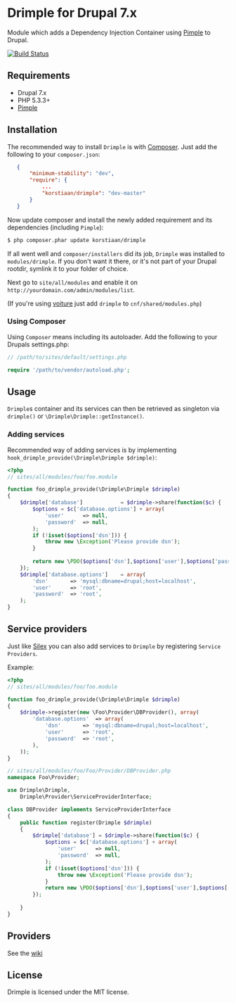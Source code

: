 # Drimple for Drupal 7.x

Module which adds a Dependency Injection Container using [Pimple](https://github.com/fabpot/Pimple) to Drupal. 

[![Build Status](https://secure.travis-ci.org/korstiaan/drimple.png?branch=master)](http://travis-ci.org/korstiaan/drimple)
 
## Requirements

* Drupal 7.x
* PHP 5.3.3+
* [Pimple](https://github.com/fabpot/Pimple)

## Installation

The recommended way to install `Drimple` is with [Composer](http://getcomposer.org). 
Just add the following to your `composer.json`:

```json
   {
   	   "minimum-stability": "dev",
	   "require": {
	   	   ...
		   "korstiaan/drimple": "dev-master"
	   }
   }
```

Now update composer and install the newly added requirement and its dependencies (including `Pimple`):

``` bash
$ php composer.phar update korstiaan/drimple
```

If all went well and `composer/installers` did its job, `Drimple` was installed to `modules/drimple`. 
If you don't want it there, or it's not part of your Drupal rootdir, symlink it to your folder of choice.   

Next go to `site/all/modules` and enable it on `http://yourdomain.com/admin/modules/list`.

(If you're using [voiture](http://voiture.hoppinger.com) just add `drimple` to `cnf/shared/modules.php`)

### Using Composer

Using `Composer` means including its autoloader. Add the following to your Drupals settings.php:

```php
// /path/to/sites/default/settings.php

require '/path/to/vendor/autoload.php';
```

## Usage

`Drimple`s container and its services can then be retrieved as singleton via `drimple()` or `\Drimple\Drimple::getInstance()`.

### Adding services
 
Recommended way of adding services is by implementing `hook_drimple_provide(\Drimple\Drimple $drimple)`:

```php
<?php
// sites/all/modules/foo/foo.module

function foo_drimple_provide(\Drimple\Drimple $drimple)	
{
	$drimple['database'] 			= $drimple->share(function($c) {
		$options = $c['database.options'] + array(
			'user'		=> null,
			'password' 	=> null,
		);
		if (!isset($options['dsn'])) {
			throw new \Exception('Please provide dsn');
		}
		
		return new \PDO($options['dsn'],$options['user'],$options['password']);
	});
	$drimple['database.options'] 	= array(
		'dsn'		=> 'mysql:dbname=drupal;host=localhost',
		'user'		=> 'root',
		'password' 	=> 'root',
	); 
}
```

## Service providers
  
Just like [Silex](http://silex.sensiolabs.org/doc/providers.html) you can also add services to `Drimple` by registering `Service Providers`. 

Example:

```php
<?php
// sites/all/modules/foo/foo.module

function foo_drimple_provide(\Drimple\Drimple $drimple)	
{
	$drimple->register(new \Foo\Provider\DBProvider(), array(
		'database.options' 	=> array(
			'dsn'		=> 'mysql:dbname=drupal;host=localhost',
			'user'		=> 'root',
			'password' 	=> 'root',
		),
	));
}

// sites/all/modules/foo/Foo/Provider/DBProvider.php
namespace Foo\Provider;

use Drimple\Drimple,
	Drimple\Provider\ServiceProviderInterface; 

class DBProvider implements ServiceProviderInterface
{
	public function register(Drimple $drimple)
	{
		$drimple['database'] = $drimple->share(function($c) {
			$options = $c['database.options'] + array(
				'user'		=> null,
				'password' 	=> null,
			);
			if (!isset($options['dsn'])) {
				throw new \Exception('Please provide dsn');
			}
			return new \PDO($options['dsn'],$options['user'],$options['password']);
		});
	
	}
}
```  
## Providers

See the [wiki](https://github.com/korstiaan/drimple/wiki/Providers)

## License

Drimple is licensed under the MIT license.

